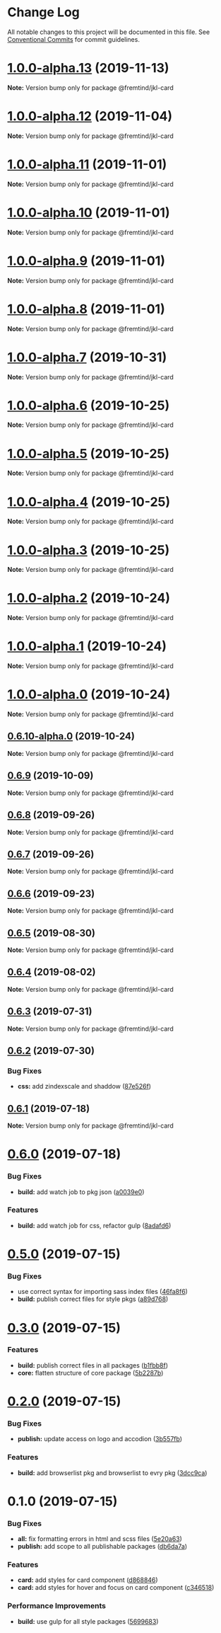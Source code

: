 # Change Log

All notable changes to this project will be documented in this file.
See [Conventional Commits](https://conventionalcommits.org) for commit guidelines.

# [1.0.0-alpha.13](https://github.com/fremtind/jokul/compare/@fremtind/jkl-card@1.0.0-alpha.12...@fremtind/jkl-card@1.0.0-alpha.13) (2019-11-13)

**Note:** Version bump only for package @fremtind/jkl-card





# [1.0.0-alpha.12](https://github.com/fremtind/jokul/compare/@fremtind/jkl-card@1.0.0-alpha.11...@fremtind/jkl-card@1.0.0-alpha.12) (2019-11-04)

**Note:** Version bump only for package @fremtind/jkl-card





# [1.0.0-alpha.11](https://github.com/fremtind/jokul/compare/@fremtind/jkl-card@1.0.0-alpha.10...@fremtind/jkl-card@1.0.0-alpha.11) (2019-11-01)

**Note:** Version bump only for package @fremtind/jkl-card





# [1.0.0-alpha.10](https://github.com/fremtind/jokul/compare/@fremtind/jkl-card@0.6.9...@fremtind/jkl-card@1.0.0-alpha.10) (2019-11-01)

**Note:** Version bump only for package @fremtind/jkl-card





# [1.0.0-alpha.9](https://github.com/fremtind/jokul/compare/@fremtind/jkl-card@1.0.0-alpha.8...@fremtind/jkl-card@1.0.0-alpha.9) (2019-11-01)

**Note:** Version bump only for package @fremtind/jkl-card





# [1.0.0-alpha.8](https://github.com/fremtind/jokul/compare/@fremtind/jkl-card@1.0.0-alpha.7...@fremtind/jkl-card@1.0.0-alpha.8) (2019-11-01)

**Note:** Version bump only for package @fremtind/jkl-card





# [1.0.0-alpha.7](https://github.com/fremtind/jokul/compare/@fremtind/jkl-card@1.0.0-alpha.6...@fremtind/jkl-card@1.0.0-alpha.7) (2019-10-31)

**Note:** Version bump only for package @fremtind/jkl-card





# [1.0.0-alpha.6](https://github.com/fremtind/jokul/compare/@fremtind/jkl-card@1.0.0-alpha.5...@fremtind/jkl-card@1.0.0-alpha.6) (2019-10-25)

**Note:** Version bump only for package @fremtind/jkl-card





# [1.0.0-alpha.5](https://github.com/fremtind/jokul/compare/@fremtind/jkl-card@1.0.0-alpha.4...@fremtind/jkl-card@1.0.0-alpha.5) (2019-10-25)

**Note:** Version bump only for package @fremtind/jkl-card





# [1.0.0-alpha.4](https://github.com/fremtind/jokul/compare/@fremtind/jkl-card@1.0.0-alpha.3...@fremtind/jkl-card@1.0.0-alpha.4) (2019-10-25)

**Note:** Version bump only for package @fremtind/jkl-card





# [1.0.0-alpha.3](https://github.com/fremtind/jokul/compare/@fremtind/jkl-card@1.0.0-alpha.2...@fremtind/jkl-card@1.0.0-alpha.3) (2019-10-25)

**Note:** Version bump only for package @fremtind/jkl-card





# [1.0.0-alpha.2](https://github.com/fremtind/jokul/compare/@fremtind/jkl-card@1.0.0-alpha.1...@fremtind/jkl-card@1.0.0-alpha.2) (2019-10-24)

**Note:** Version bump only for package @fremtind/jkl-card





# [1.0.0-alpha.1](https://github.com/fremtind/jokul/compare/@fremtind/jkl-card@1.0.0-alpha.0...@fremtind/jkl-card@1.0.0-alpha.1) (2019-10-24)

**Note:** Version bump only for package @fremtind/jkl-card





# [1.0.0-alpha.0](https://github.com/fremtind/jokul/compare/@fremtind/jkl-card@0.6.10-alpha.0...@fremtind/jkl-card@1.0.0-alpha.0) (2019-10-24)

**Note:** Version bump only for package @fremtind/jkl-card





## [0.6.10-alpha.0](https://github.com/fremtind/jokul/compare/@fremtind/jkl-card@0.6.9...@fremtind/jkl-card@0.6.10-alpha.0) (2019-10-24)

**Note:** Version bump only for package @fremtind/jkl-card





## [0.6.9](https://github.com/fremtind/jokul/compare/@fremtind/jkl-card@0.6.8...@fremtind/jkl-card@0.6.9) (2019-10-09)

**Note:** Version bump only for package @fremtind/jkl-card





## [0.6.8](https://github.com/fremtind/jokul/compare/@fremtind/jkl-card@0.6.7...@fremtind/jkl-card@0.6.8) (2019-09-26)

**Note:** Version bump only for package @fremtind/jkl-card





## [0.6.7](https://github.com/fremtind/jokul/compare/@fremtind/jkl-card@0.6.6...@fremtind/jkl-card@0.6.7) (2019-09-26)

**Note:** Version bump only for package @fremtind/jkl-card





## [0.6.6](https://github.com/fremtind/jokul/compare/@fremtind/jkl-card@0.6.5...@fremtind/jkl-card@0.6.6) (2019-09-23)

**Note:** Version bump only for package @fremtind/jkl-card





## [0.6.5](https://github.com/fremtind/jokul/compare/@fremtind/jkl-card@0.6.4...@fremtind/jkl-card@0.6.5) (2019-08-30)

**Note:** Version bump only for package @fremtind/jkl-card





## [0.6.4](https://github.com/fremtind/jokul/compare/@fremtind/jkl-card@0.6.3...@fremtind/jkl-card@0.6.4) (2019-08-02)

**Note:** Version bump only for package @fremtind/jkl-card





## [0.6.3](https://github.com/fremtind/jokul/compare/@fremtind/jkl-card@0.6.2...@fremtind/jkl-card@0.6.3) (2019-07-31)

**Note:** Version bump only for package @fremtind/jkl-card





## [0.6.2](https://github.com/fremtind/jokul/compare/@fremtind/jkl-card@0.6.1...@fremtind/jkl-card@0.6.2) (2019-07-30)


### Bug Fixes

* **css:** add zindexscale and shaddow ([87e526f](https://github.com/fremtind/jokul/commit/87e526f))





## [0.6.1](https://github.com/fremtind/jokul/compare/@fremtind/jkl-card@0.6.0...@fremtind/jkl-card@0.6.1) (2019-07-18)

**Note:** Version bump only for package @fremtind/jkl-card





# [0.6.0](https://github.com/fremtind/jokul/compare/@fremtind/jkl-card@0.5.0...@fremtind/jkl-card@0.6.0) (2019-07-18)


### Bug Fixes

* **build:** add watch job to pkg json ([a0039e0](https://github.com/fremtind/jokul/commit/a0039e0))


### Features

* **build:** add watch job for css, refactor gulp ([8adafd6](https://github.com/fremtind/jokul/commit/8adafd6))





# [0.5.0](https://github.com/fremtind/jokul/compare/@fremtind/jkl-card@0.3.0...@fremtind/jkl-card@0.5.0) (2019-07-15)


### Bug Fixes

* use correct syntax for importing sass index files ([46fa8f6](https://github.com/fremtind/jokul/commit/46fa8f6))
* **build:** publish correct files for style pkgs ([a89d768](https://github.com/fremtind/jokul/commit/a89d768))





# [0.3.0](https://github.com/fremtind/jokul/compare/@fremtind/jkl-card@0.2.0...@fremtind/jkl-card@0.3.0) (2019-07-15)


### Features

* **build:** publish correct files in all packages ([b1fbb8f](https://github.com/fremtind/jokul/commit/b1fbb8f))
* **core:** flatten structure of core package ([5b2287b](https://github.com/fremtind/jokul/commit/5b2287b))





# [0.2.0](https://github.com/fremtind/jokul/compare/@fremtind/jkl-card@0.1.0...@fremtind/jkl-card@0.2.0) (2019-07-15)

### Bug Fixes

-   **publish:** update access on logo and accodion ([3b557fb](https://github.com/fremtind/jokul/commit/3b557fb))

### Features

-   **build:** add browserlist pkg and browserlist to evry pkg ([3dcc9ca](https://github.com/fremtind/jokul/commit/3dcc9ca))

# 0.1.0 (2019-07-15)

### Bug Fixes

-   **all:** fix formatting errors in html and scss files ([5e20a63](https://github.com/fremtind/jokul/commit/5e20a63))
-   **publish:** add scope to all publishable packages ([db6da7a](https://github.com/fremtind/jokul/commit/db6da7a))

### Features

-   **card:** add styles for card component ([d868846](https://github.com/fremtind/jokul/commit/d868846))
-   **card:** add styles for hover and focus on card component ([c346518](https://github.com/fremtind/jokul/commit/c346518))

### Performance Improvements

-   **build:** use gulp for all style packages ([5699683](https://github.com/fremtind/jokul/commit/5699683))
